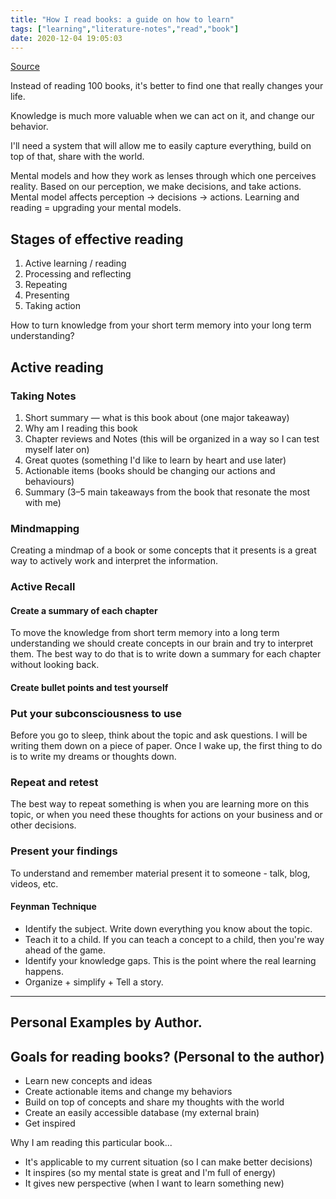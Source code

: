 ```yaml
---
title: "How I read books: a guide on how to learn"
tags: ["learning","literature-notes","read","book"]
date: 2020-12-04 19:05:03
---
```


[Source](https://denzhadanov.com/how-i-read-books-a-guide-on-how-to-learn-a943123a4aeb)

Instead of reading 100 books, it's better to find one that really changes your life.

Knowledge is much more valuable when we can act on it, and change our behavior.

I'll need a system that will allow me to easily capture everything, build on top of that, share with the world.

Mental models and how they work as lenses through which one perceives reality. Based on our perception, we make decisions, and take actions. Mental model affects perception -> decisions -> actions. Learning and reading = upgrading your mental models.

## Stages of effective reading

1. Active learning / reading
1. Processing and reflecting
1. Repeating
1. Presenting
1. Taking action

How to turn knowledge from your short term memory into your long term understanding?

## Active reading

### Taking Notes

1. Short summary — what is this book about (one major takeaway)
1. Why am I reading this book
1. Chapter reviews and Notes (this will be organized in a way so I can test myself later on)
1. Great quotes (something I'd like to learn by heart and use later)
1. Actionable items (books should be changing our actions and behaviours)
1. Summary (3–5 main takeaways from the book that resonate the most with me)

### Mindmapping

Creating a mindmap of a book or some concepts that it presents is a great way to actively work and interpret the information.

### Active Recall

#### Create a summary of each chapter

To move the knowledge from short term memory into a long term understanding we should create concepts in our brain and try to interpret them. The best way to do that is to write down a summary for each chapter without looking back.

#### Create bullet points and test yourself

### Put your subconsciousness to use

Before you go to sleep, think about the topic and ask questions. I will be writing them down on a piece of paper. Once I wake up, the first thing to do is to write my dreams or thoughts down.

### Repeat and retest

The best way to repeat something is when you are learning more on this topic, or when you need these thoughts for actions on your business and or other decisions. 

### Present your findings

To understand and remember material present it to someone - talk, blog, videos, etc.

#### Feynman Technique

- Identify the subject. Write down everything you know about the topic.
- Teach it to a child. If you can teach a concept to a child, then you're way ahead of the game.
- Identify your knowledge gaps. This is the point where the real learning happens.
- Organize + simplify + Tell a story.

---

## Personal Examples by Author.

## Goals for reading books? (Personal to the author)

- Learn new concepts and ideas
- Create actionable items and change my behaviors
- Build on top of concepts and share my thoughts with the world
- Create an easily accessible database (my external brain)
- Get inspired

Why I am reading this particular book...

- It's applicable to my current situation (so I can make better decisions)
- It inspires (so my mental state is great and I'm full of energy)
- It gives new perspective (when I want to learn something new)

